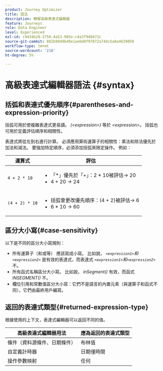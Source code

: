 ```yaml
---
product: Journey Optimizer
title: 語法
description: 瞭解高級表達式編輯器
feature: Journeys
role: Data Engineer
level: Experienced
exl-id: c9434b28-2750-4a53-985e-c4a3f940472c
source-git-commit: 882b99d9b49e1ae6d0f97872a74dc5a8a4639050
workflow-type: tm+mt
source-wordcount: '218'
ht-degree: 5%

---
```


# 高級表達式編輯器語法 {#syntax}

## 括弧和表達式優先順序{#parentheses-and-expression-priority}

括弧可用於使複雜表達式更易讀。 _(&lt;expression>)_ 等於 _&lt;expression>_。 括弧也可用於定義評估順序和相關性。

表達式將從左到右進行計算。 必須應用算術運算子的相關性：乘法和除法優先於加法和減法。 要強加特定順序，必須添加括弧來限定操作。 例如：

<!--```5 + 2 * 10 = 25, and (5 + 2) * 10 = 70```-->

| 運算式 | 評估 |
|--- |--- |
| `4 + 2 * 10` | <ul><li>「*」優先於「+」：2 * 10被評估→ 20</li><li>4 + 20 → 24</li></ul> |
| `(4 + 2) * 10` | <ul><li>括弧會更改優先順序：(4 + 2)被評估→ 6</li><li> 6 * 10 → 60</li></ul> |

## 區分大小寫{#case-sensitivity}

以下是不同的區分大小寫規則：

* 所有運算子（和或等） 應該寫成小寫。 比如說， _`<expression1>`和`<expression2>`_ 是有效的表達式，而表達式 _`<expression1>`和`<expression2>`_ 不。
* 所有函式名稱區分大小寫。 比如說， _inSegment()_ 有效，而函式 _INSEGMENT()_ 不。
* 欄位引用和常數值區分大小寫：它們不是語言的內置元素（與運算子和函式不同），它們由最終用戶編寫。

## 返回的表達式類型{#returned-expression-type}

根據使用的上下文，表達式編輯器可以返回不同的值。

| 高級表達式編輯器用法 | 應為返回的表達式類型 |
|--- |--- |
| 條件（資料源條件、日期條件） | 布林值 |
| 自定義計時器 | 日期僅時間 |
| 操作參數映射 | 任何 |
